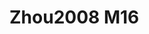 # Zhou2008 M16
<a name="material" />
<script type="application/ld+json">

  {
    "@context": "https://schema.org/",
    "@type": "ChemicalSubstance",
    "http://purl.org/dc/terms/conformsTo":
      {
        "@type": "CreativeWork",
        "@id": "https://bioschemas.org/profiles/ChemicalSubstance/0.4-RELEASE/"
      },
    "@id": "https://egonw.github.io/nanowiki/nanowiki228.html#material",
    "name": "Zhou2008 M16",
    "sameAs: "http://127.0.0.1/mediawiki/index.php/Special:URIResolver/Zhou2008_M16"
  }
</script>

